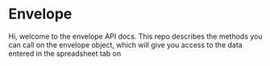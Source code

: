# Envelope
Hi, welcome to the envelope API docs. This repo describes the methods you can call on the envelope object, which will give you access to the data entered in the spreadsheet tab on 
